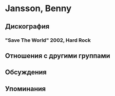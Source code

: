 # Jansson, Benny



## Дискография

### "Save The World" 2002, Hard Rock




## Отношения с другими группами


## Обсуждения


## Упоминания

